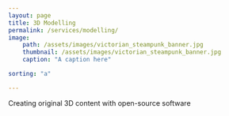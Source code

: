 ```yaml
---
layout: page
title: 3D Modelling
permalink: /services/modelling/
image:
    path: /assets/images/victorian_steampunk_banner.jpg
    thumbnail: /assets/images/victorian_steampunk_banner.jpg
    caption: "A caption here"

sorting: "a"

---
```


Creating original 3D content with open-source software


